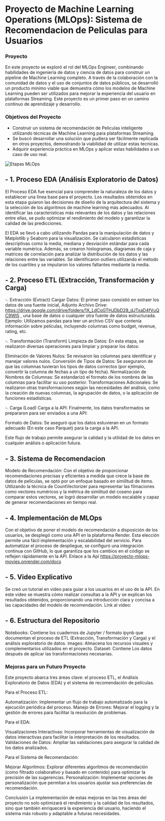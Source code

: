

#         Proyecto de Machine Learning Operations (MLOps): Sistema de Recomendacion de Peliculas para Usuarios

### Proyecto

En este proyecto se exploró el rol del MLOps Engineer, combinando habilidades de ingeniería de datos y ciencia de datos para construir un pipeline de Machine Learning completo. A través de la colaboración con la comunidad de datos y el uso de conjuntos de datos públicos, se desarrolló un producto mínimo viable que demuestra cómo los modelos de Machine Learning pueden ser utilizados para mejorar la experiencia del usuario en plataformas Streaming. Este proyecto es un primer paso en un camino continuo de aprendizaje y desarrollo.

### Objetivos del Proyecto

- Construir un sistema de recomendación de Peliculas inteligente utilizando técnicas de Machine Learning para plataformas Streaming.
- Se buscó desarrollar una solución que pudiera ser fácilmente replicada en otros proyectos, demostrando la viabilidad de utilizar estas tecnicas.
- Adquirir experiencia práctica en MLOps y aplicar estas habilidades a un caso de uso real.


![Etapas MLOps](https://github.com/user-attachments/assets/cda629ec-503e-408e-a44f-12c93d52a3d3)

## - 1. Proceso EDA (Análisis Exploratorio de Datos)

El Proceso EDA fue esencial para comprender la naturaleza de los datos y establecer una línea base para el proyecto. Los resultados obtenidos en esta etapa guiaron las decisiones de diseño de la arquitectura del sistema y la selección de los algoritmos de machine learning más adecuados. Al identificar las características más relevantes de los datos y las relaciones entre ellas, se pudo optimizar el rendimiento del modelo y garantizar la calidad de las predicciones.

El EDA se llevó a cabo utilizando Pandas para la manipulación de datos y Matplotlib y Seaborn para la visualización. Se calcularon estadísticas descriptivas como la media, mediana y desviación estándar para cada variable numérica. Además, se crearon histogramas, diagramas de caja y matrices de correlación para analizar la distribución de los datos y las relaciones entre las variables. Se identificaron outliers utilizando el método de los cuartiles y se imputaron los valores faltantes mediante la media.

## - 2. Proceso ETL (Extracción, Transformación y Carga)

-. Extracción (Extract)
Cargar Datos: El primer paso consistió en extraer los datos de una fuente inicial, Adjunto Archivo Drive: https://drive.google.com/drive/folders/1X_LdCoGTHJDbD28_dJTxaD4fVuQC9Wt5 , una base de datos o cualquier otra fuente de datos estructurada.
Ejemplo: Utilizamos pandas para leer un archivo CSV que contenía información sobre películas, incluyendo columnas como budget, revenue, rating, etc.

-. Transformación (Transform)
Limpieza de Datos: En esta etapa, se realizaron diversas operaciones para limpiar y preparar los datos:

Eliminación de Valores Nulos: Se revisaron las columnas para identificar y manejar valores nulos.
Conversión de Tipos de Datos: Se aseguraron de que las columnas tuvieran los tipos de datos correctos (por ejemplo, convertir la columna de fechas a un tipo de fecha).
Normalización de Nombres de Columnas: Se estandarizó el formato de los nombres de las columnas para facilitar su uso posterior.
Transformaciones Adicionales: Se realizaron otras transformaciones según las necesidades del análisis, como la creación de nuevas columnas, la agrupación de datos, o la aplicación de funciones estadísticas.

-. Carga (Load)
Carga a la API: Finalmente, los datos transformados se prepararon para ser enviados a una API:

Formato de Datos: Se aseguró que los datos estuvieran en un formato adecuado (En este caso Parquet) para la carga a la API.

Este flujo de trabajo permite asegurar la calidad y la utilidad de los datos en cualquier análisis o aplicación futura.

## - 3. Sistema de Recomendacion

Modelo de Recomendación: Con el objetivo de proporcionar recomendaciones precisas y eficientes a medida que crece la base de datos de peliculas, se optó por un enfoque basado en similitud de ítems. Utilizando la técnica de CountVectorizer para representar las filmaciones como vectores numéricos y la métrica de similitud del coseno para comparar estos vectores, se logró desarrollar un modelo escalable y capaz de generar recomendaciones en tiempo real.

## - 4. Implementación de MLOps

Con el objetivo de poner el modelo de recomendación a disposición de los usuarios, se desplegó como una API en la plataforma Render. Esta elección permite una fácil implementación y escalabilidad del servicio. Para automatizar el proceso de despliegue, se configuró una integración continua con GitHub, lo que garantiza que los cambios en el código se reflejen rápidamente en la API. Enlace a la Api https://proyecto-mlops-movies.onrender.com/docs

## - 5. Video Explicativo

 Se creó un tutorial en video para guiar a los usuarios en el uso de la API. En este video se muestra cómo realizar consultas a la API y se explican los resultados obtenidos, proporcionando una introducción clara y concisa a las capacidades del modelo de recomendación. Link al video:

## - 6. Estructura del Repositorio
  
Notebooks: Contiene los cuadernos de Jupyter / formato ipynb que documentan el proceso de ETL (Extracción, Transformación y Carga) y el análisis exploratorio de datos.
images: Almacena los recursos visuales y complementarios utilizados en el proyecto.
Dataset: Contiene Los datos después de aplicar las transformaciones necesarias.

### Mejoras para un Futuro Proyecto

Este proyecto abarca tres áreas clave: el proceso ETL, el Análisis Exploratorio de Datos (EDA) y el sistema de recomendación de películas.

Para el Proceso ETL:

Automatización: Implementar un flujo de trabajo automatizado para la ejecución periódica del proceso.
Manejo de Errores: Mejorar el logging y la gestión de errores para facilitar la resolución de problemas.

Para el EDA:

Visualizaciones Interactivas: Incorporar herramientas de visualización de datos interactivas para facilitar la interpretación de los resultados.
Validaciones de Datos: Ampliar las validaciones para asegurar la calidad de los datos analizados.

Para el Sistema de Recomendación:

Mejorar Algoritmos: Explorar diferentes algoritmos de recomendación (como filtrado colaborativo y basado en contenido) para optimizar la precisión de las sugerencias.
Personalización: Implementar opciones de personalización que permitan a los usuarios ajustar sus preferencias de recomendación.

Conclusión
La implementación de estas mejoras en las tres áreas del proyecto no solo optimizará el rendimiento y la calidad de los resultados, sino que también enriquecerá la experiencia del usuario, haciendo el sistema más robusto y adaptable a futuras necesidades.




